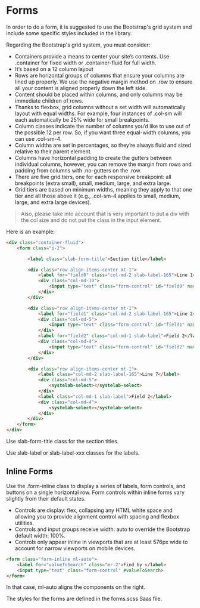# Forms

In order to do a form, it is suggested to use the Bootstrap's grid system and include some specific styles included in the library.

Regarding the Bootstrap's grid system, you must consider:

- Containers provide a means to center your site’s contents. Use .container for fixed width or .container-fluid for full width.
- It’s based on a 12 column layout
- Rows are horizontal groups of columns that ensure your columns are lined up properly. We use the negative margin method on .row to ensure all your content is aligned properly down the left side.
- Content should be placed within columns, and only columns may be immediate children of rows.
- Thanks to flexbox, grid columns without a set width will automatically layout with equal widths. For example, four instances of .col-sm will each automatically be 25% wide for small breakpoints.
- Column classes indicate the number of columns you’d like to use out of the possible 12 per row. So, if you want three equal-width columns, you can use .col-sm-4.
- Column widths are set in percentages, so they’re always fluid and sized relative to their parent element.
- Columns have horizontal padding to create the gutters between individual columns, however, you can remove the margin from rows and padding from columns with .no-gutters on the .row.
- There are five grid tiers, one for each responsive breakpoint: all breakpoints (extra small), small, medium, large, and extra large.
- Grid tiers are based on minimum widths, meaning they apply to that one tier and all those above it (e.g., .col-sm-4 applies to small, medium, large, and extra large devices).

> Also, please take into account that is very important to put a div with the col size and do not put the class in the input element.

Here is an example:

```html
<div class="container-fluid">
    <form class="p-2">

        <label class="slab-form-title">Section title</label>

        <div class="row align-items-center mt-1">
            <label for="field0" class="col-md-2 slab-label-165">Line 1</label>
            <div class="col-md-10">
                <input type="text" class="form-control" id="field0" name="field0">
            </div>
        </div>

        <div class="row align-items-center mt-1">
            <label for="field1" class="col-md-2 slab-label-165">Line 2</label>
            <div class="col-md-5">
                <input type="text" class="form-control" id="field1" name="field1">
            </div>
            <label for="field2" class="col-md-1 slab-label">Field 2</label>
            <div class="col-md-4">
                <input type="text" class="form-control" id="field2" name="field2">
            </div>
        </div>

        <div class="row align-items-center mt-1">
            <label class="col-md-2 slab-label-165">Line 7</label>
            <div class="col-md-5">
                <systelab-select></systelab-select>
            </div>
            <label class="col-md-1 slab-label">Field 2</label>
            <div class="col-md-4">
                <systelab-select></systelab-select>
            </div>
        </div>
    </form>
</div>
```

Use slab-form-title class for the section titles.

Use slab-label or slab-label-xxx  classes for the labels.

## Inline Forms

Use the .form-inline class to display a series of labels, form controls, and buttons on a single horizontal row. Form controls within inline forms vary slightly from their default states.

- Controls are display: flex, collapsing any HTML white space and allowing you to provide alignment control with spacing and flexbox utilities.
- Controls and input groups receive width: auto to override the Bootstrap default width: 100%.
- Controls only appear inline in viewports that are at least 576px wide to account for narrow viewports on mobile devices.

```html
<form class="form-inline ml-auto">
    <label for="valueToSearch" class="mr-2">Find by </label>
    <input type="text" class="form-control" #valueToSearch>
</form>
```

In that case, ml-auto aligns the components on the right.

The styles for the forms are defined in the forms.scss Saas file.


